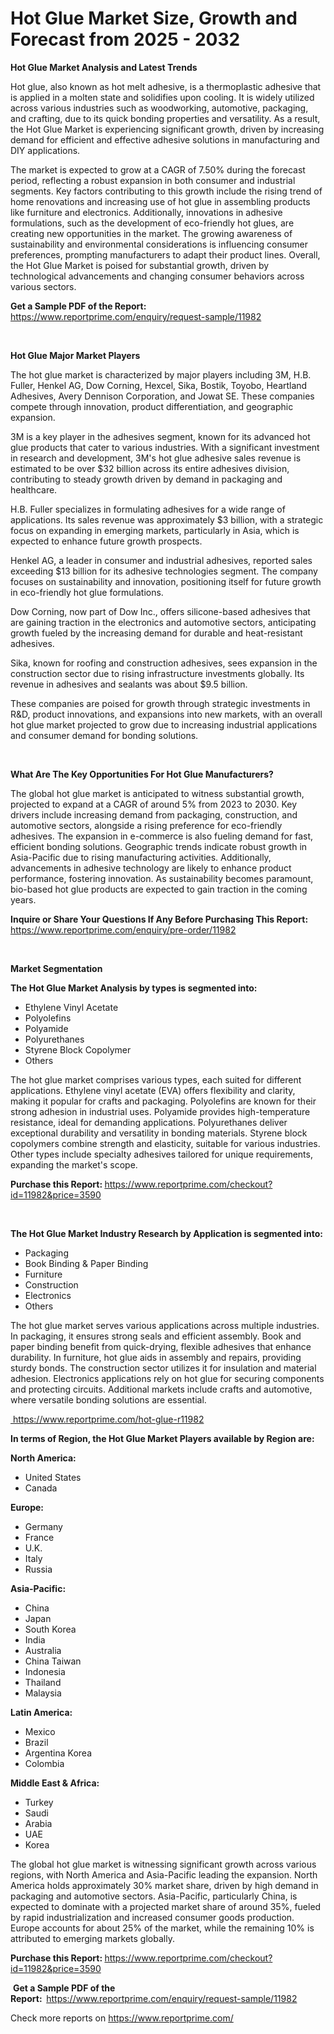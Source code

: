 <p><h1>Hot Glue Market Size, Growth and Forecast from 2025 - 2032</h1></p><p><strong>Hot Glue Market Analysis and Latest Trends</strong></p>
<p><p>Hot glue, also known as hot melt adhesive, is a thermoplastic adhesive that is applied in a molten state and solidifies upon cooling. It is widely utilized across various industries such as woodworking, automotive, packaging, and crafting, due to its quick bonding properties and versatility. As a result, the Hot Glue Market is experiencing significant growth, driven by increasing demand for efficient and effective adhesive solutions in manufacturing and DIY applications.</p><p>The market is expected to grow at a CAGR of 7.50% during the forecast period, reflecting a robust expansion in both consumer and industrial segments. Key factors contributing to this growth include the rising trend of home renovations and increasing use of hot glue in assembling products like furniture and electronics. Additionally, innovations in adhesive formulations, such as the development of eco-friendly hot glues, are creating new opportunities in the market. The growing awareness of sustainability and environmental considerations is influencing consumer preferences, prompting manufacturers to adapt their product lines. Overall, the Hot Glue Market is poised for substantial growth, driven by technological advancements and changing consumer behaviors across various sectors.</p></p>
<p><strong>Get a Sample PDF of the Report:&nbsp;</strong> <a href="https://www.reportprime.com/enquiry/request-sample/11982?utm_campaign=2471&utm_medium=2&utm_source=Github&utm_content=ia&utm_term=17032025&utm_id=hot-glue">https://www.reportprime.com/enquiry/request-sample/11982</a></p>
<p>&nbsp;</p>
<p><strong>Hot Glue Major Market Players</strong></p>
<p><p>The hot glue market is characterized by major players including 3M, H.B. Fuller, Henkel AG, Dow Corning, Hexcel, Sika, Bostik, Toyobo, Heartland Adhesives, Avery Dennison Corporation, and Jowat SE. These companies compete through innovation, product differentiation, and geographic expansion.</p><p>3M is a key player in the adhesives segment, known for its advanced hot glue products that cater to various industries. With a significant investment in research and development, 3M's hot glue adhesive sales revenue is estimated to be over $32 billion across its entire adhesives division, contributing to steady growth driven by demand in packaging and healthcare.</p><p>H.B. Fuller specializes in formulating adhesives for a wide range of applications. Its sales revenue was approximately $3 billion, with a strategic focus on expanding in emerging markets, particularly in Asia, which is expected to enhance future growth prospects.</p><p>Henkel AG, a leader in consumer and industrial adhesives, reported sales exceeding $13 billion for its adhesive technologies segment. The company focuses on sustainability and innovation, positioning itself for future growth in eco-friendly hot glue formulations.</p><p>Dow Corning, now part of Dow Inc., offers silicone-based adhesives that are gaining traction in the electronics and automotive sectors, anticipating growth fueled by the increasing demand for durable and heat-resistant adhesives.</p><p>Sika, known for roofing and construction adhesives, sees expansion in the construction sector due to rising infrastructure investments globally. Its revenue in adhesives and sealants was about $9.5 billion.</p><p>These companies are poised for growth through strategic investments in R&D, product innovations, and expansions into new markets, with an overall hot glue market projected to grow due to increasing industrial applications and consumer demand for bonding solutions.</p></p>
<p>&nbsp;</p>
<p><strong>What Are The Key Opportunities For Hot Glue Manufacturers?</strong></p>
<p><p>The global hot glue market is anticipated to witness substantial growth, projected to expand at a CAGR of around 5% from 2023 to 2030. Key drivers include increasing demand from packaging, construction, and automotive sectors, alongside a rising preference for eco-friendly adhesives. The expansion in e-commerce is also fueling demand for fast, efficient bonding solutions. Geographic trends indicate robust growth in Asia-Pacific due to rising manufacturing activities. Additionally, advancements in adhesive technology are likely to enhance product performance, fostering innovation. As sustainability becomes paramount, bio-based hot glue products are expected to gain traction in the coming years.</p></p>
<p><strong>Inquire or Share Your Questions If Any Before Purchasing This Report:</strong> <a href="https://www.reportprime.com/enquiry/pre-order/11982?utm_campaign=2471&utm_medium=2&utm_source=Github&utm_content=ia&utm_term=17032025&utm_id=hot-glue">https://www.reportprime.com/enquiry/pre-order/11982</a></p>
<p>&nbsp;</p>
<p><strong>Market Segmentation</strong></p>
<p><strong>The Hot Glue Market Analysis by types is segmented into:</strong></p>
<p><ul><li>Ethylene Vinyl Acetate</li><li>Polyolefins</li><li>Polyamide</li><li>Polyurethanes</li><li>Styrene Block Copolymer</li><li>Others</li></ul></p>
<p><p>The hot glue market comprises various types, each suited for different applications. Ethylene vinyl acetate (EVA) offers flexibility and clarity, making it popular for crafts and packaging. Polyolefins are known for their strong adhesion in industrial uses. Polyamide provides high-temperature resistance, ideal for demanding applications. Polyurethanes deliver exceptional durability and versatility in bonding materials. Styrene block copolymers combine strength and elasticity, suitable for various industries. Other types include specialty adhesives tailored for unique requirements, expanding the market's scope.</p></p>
<p><strong>Purchase this Report:&nbsp;</strong><a href="https://www.reportprime.com/checkout?id=11982&price=3590&utm_campaign=2471&utm_medium=2&utm_source=Github&utm_content=ia&utm_term=17032025&utm_id=hot-glue">https://www.reportprime.com/checkout?id=11982&price=3590</a></p>
<p>&nbsp;</p>
<p><strong>The Hot Glue Market Industry Research by Application is segmented into:</strong></p>
<p><ul><li>Packaging</li><li>Book Binding & Paper Binding</li><li>Furniture</li><li>Construction</li><li>Electronics</li><li>Others</li></ul></p>
<p><p>The hot glue market serves various applications across multiple industries. In packaging, it ensures strong seals and efficient assembly. Book and paper binding benefit from quick-drying, flexible adhesives that enhance durability. In furniture, hot glue aids in assembly and repairs, providing sturdy bonds. The construction sector utilizes it for insulation and material adhesion. Electronics applications rely on hot glue for securing components and protecting circuits. Additional markets include crafts and automotive, where versatile bonding solutions are essential.</p></p>
<p><a href="https://www.reportprime.com/hot-glue-r11982?utm_campaign=2471&utm_medium=2&utm_source=Github&utm_content=ia&utm_term=17032025&utm_id=hot-glue">&nbsp;https://www.reportprime.com/hot-glue-r11982</a></p>
<p><strong>In terms of Region, the Hot Glue Market Players available by Region are:</strong></p>
<p>
    <p> <strong> North America: </strong>
        <ul>
            <li>United States</li>
            <li>Canada</li>
        </ul>
        </p> 
    <p> <strong> Europe: </strong>
        <ul>
            <li>Germany</li>
            <li>France</li>
            <li>U.K.</li>
            <li>Italy</li>
            <li>Russia</li>
        </ul>
        </p> 
    <p> <strong> Asia-Pacific: </strong>
        <ul>
            <li>China</li>
            <li>Japan</li>
            <li>South Korea</li>
            <li>India</li>
            <li>Australia</li>
            <li>China Taiwan</li>
            <li>Indonesia</li>
            <li>Thailand</li>
            <li>Malaysia</li>
        </ul>
        </p> 
    <p> <strong> Latin America: </strong>
        <ul>
            <li>Mexico</li>
            <li>Brazil</li>
            <li>Argentina Korea</li>
            <li>Colombia</li>
        </ul>
        </p> 
    <p> <strong> Middle East & Africa: </strong>
        <ul>
            <li>Turkey</li>
            <li>Saudi</li>
            <li>Arabia</li>
            <li>UAE</li>
            <li>Korea</li>
        </ul>
    </p>
    </p>
<p><p>The global hot glue market is witnessing significant growth across various regions, with North America and Asia-Pacific leading the expansion. North America holds approximately 30% market share, driven by high demand in packaging and automotive sectors. Asia-Pacific, particularly China, is expected to dominate with a projected market share of around 35%, fueled by rapid industrialization and increased consumer goods production. Europe accounts for about 25% of the market, while the remaining 10% is attributed to emerging markets globally.</p></p>
<p><strong>Purchase this Report: </strong><a href="https://www.reportprime.com/checkout?id=11982&price=3590&utm_campaign=2471&utm_medium=2&utm_source=Github&utm_content=ia&utm_term=17032025&utm_id=hot-glue">https://www.reportprime.com/checkout?id=11982&price=3590</a></p>
<p>&nbsp;<strong>Get a Sample PDF of the Report:&nbsp;&nbsp;</strong><a href="https://www.reportprime.com/enquiry/request-sample/11982?utm_campaign=2471&utm_medium=2&utm_source=Github&utm_content=ia&utm_term=17032025&utm_id=hot-glue">https://www.reportprime.com/enquiry/request-sample/11982</a></p>
<p><strong></strong></p>
<p>Check more reports on <a href="https://www.reportprime.com/?utm_campaign=2471&utm_medium=2&utm_source=Github&utm_content=ia&utm_term=17032025&utm_id=hot-glue">https://www.reportprime.com/</a></p>